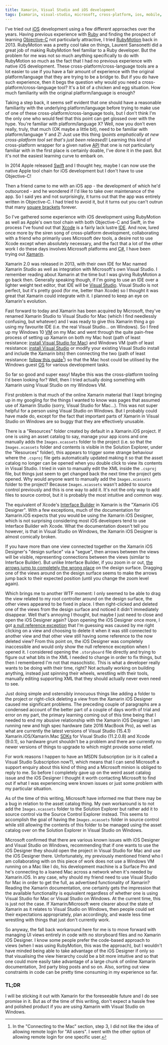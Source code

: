 ```yaml
---
title: Xamarin, Visual Studio and iOS development
tags: [xamarin, visual-studio, microsoft, cross-platform, ios, mobile, ruby, c#, swift, objective-c, fail]
---
```

I've tried out [iOS](https://en.wikipedia.org/wiki/IOS) development using a few different approaches over the years. Having previous experience with [Ruby](https://en.wikipedia.org/wiki/Ruby_(programming_language)) and finding the prospect of learning [Objective-C](https://en.wikipedia.org/wiki/Objective-C) not particularly attractive, I tried [RubyMotion](https://en.wikipedia.org/wiki/RubyMotion) back in 2013. RubyMotion was a pretty cool take on things, Laurent Sansonetti did a great job of making RubyMotion feel familiar to a Ruby developer. But the problem for me was not so much anything specifically to do with RubyMotion so much as the fact that I had no previous experience with native iOS development. These cross-platform/cross-language tools are a lot easier to use if you have a fair amount of experience with the original platform/language that they are trying to be a bridge to. But if you do have such experience, then it begs the question why would you need a cross-platform/cross-language tool? It's a bit of a chicken and egg situation. How much familiarity with the original platform/language is enough?<!--more-->

Taking a step back, it seems self evident that one should have a reasonable familiarity with the underlying platform/language before trying to make use of one of these cross-platform/cross-language tools, but I don't think I'm the only one who would feel that this point can get glossed over with the hype. You're familiar with platform/language X? Well, now you don't even really, truly, that much (OK maybe a little bit), need to be familiar with platform/language Y and Z! Just use this thing (*points emphatically at new cross-platform tool set that's just been released*)! Learning this kind of cross-platform wrapper for a given native [API](https://en.wikipedia.org/wiki/Application_programming_interface) that one is not particularly familiar with in the first place is certainly doable, I've done it in the past. But it's not the easiest learning curve to embark on.

In 2014 Apple released [Swift](https://en.wikipedia.org/wiki/Swift_(programming_language)) and I thought hey, maybe I can now use the native Apple tool chain for iOS development but I don't have to use Objective-C!

Then a friend came to me with an iOS app - the development of which he'd outsourced - and he wondered if I'd like to take over maintenance of the app. So I said yes and not surprisingly, it turns out that the app was entirely written in Objective-C. I had tried to avoid it, but it turns out you can't outrun that many [square brackets](http://s2.quickmeme.com/img/f4/f4bd8c19248119de7851d756370c063a0cb51fc0582f2d23106afbdcdfd04cc6.jpg) forever.

So I've gathered some experience with iOS development using RubyMotion as well as Apple's own tool chain with both Objective-C and Swift, in the process I've found out that [Xcode](https://en.wikipedia.org/wiki/Xcode) is a fairly lack lustre [IDE](https://en.wikipedia.org/wiki/Integrated_development_environment). And now, lured once more by the siren song of cross-platform development, collaborating with a friend who primarily uses Microsoft dev tools, a desire not to use Xcode except when absolutely necessary, and the fact that a lot of the other work I do these days involves Microsoft platforms and [C#](https://en.wikipedia.org/wiki/C_Sharp_(programming_language)), I have been trying out [Xamarin](https://en.wikipedia.org/wiki/Xamarin).

Xamarin 2.0 was released in 2013, with their own IDE for Mac named Xamarin Studio as well as integration with Microsoft's own Visual Studio. I remember reading about Xamarin at the time but I was giving RubyMotion a go back then. Generally speaking though, if I'm going to use an IDE over a lighter weight text editor, that IDE will be [Visual Studio](https://en.wikipedia.org/wiki/Microsoft_Visual_Studio). Visual Studio is not perfect, but it's pretty good (for me, better than Xcode) so I thought it was great that Xamarin could integrate with it. I planned to keep an eye on Xamarin's evolution.

Fast forward to today and Xamarin has been acquired by Microsoft, they've renamed Xamarin Studio to Visual Studio for Mac (which I find needlessly confusing, but whatever) and I was ready to give this Xamarin thing a go using my favourite IDE (i.e. the real Visual Studio... on Windows). So I fired up my Windows 10 [VM](https://en.wikipedia.org/wiki/Virtual_machine) on my Mac and went through the quite pain-free process of setting up Xamarin on both my Mac host (path of least resistance: [install Visual Studio for Mac](https://docs.microsoft.com/en-us/visualstudio/mac/installation)) and Windows VM (path of least resistance: [install Visual Studio](https://docs.microsoft.com/en-us/visualstudio/install/install-visual-studio) or modify your existing Visual Studio install and include the Xamarin bits) then connecting the two (path of least resistance: [follow this guide](https://developer.xamarin.com/guides/ios/getting_started/installation/windows/connecting-to-mac/)[^1]) so that the Mac host could be utilised by the Windows guest [OS](https://en.wikipedia.org/wiki/Operating_system) for various development tasks.

So far so good and super easy! Maybe this was the cross-platform tooling I'd been looking for? Well, then I tried actually doing something with Xamarin using Visual Studio on my Windows VM.

First problem is that much of the online Xamarin material that I kept bringing up in my googling for the things I wanted to know was pages that assumed use of Xamarin Studio (sorry, Visual Studio for Mac...). This was not super helpful for a person using Visual Studio on Windows. But I probably could have made do, except for the fact that important parts of Xamarin in Visual Studio on Windows are so buggy that they are effectively unusable.

There is a "Resources" folder created by default in a Xamarin.iOS project. If one is using an asset catalog to say, manage your app icons and one manually adds the `Images.xcassets` folder to the project (i.e. so that the `Images.xcassets` folder and contents is visible in the Solution Explorer, under the "Resources" folder), this appears to trigger some strange behaviour where the `.csproj` file gets automatically updated making it so that the asset catalog no longer can be opened when you double click to view its contents in Visual Studio. I tried in vain to manually edit the XML inside the `.csproj` file, but things just seem to get changed back the next time the project gets opened. Why would anyone want to manually add the `Images.xcassets` folder to the project? Because `Images.xcassets` wasn't added to source control previously and this is one way to add it. It's not the only way to add files to source control, but it is probably the most intuitive and common way.

The equivalent of Xcode's [Interface Builder](https://en.wikipedia.org/wiki/Interface_Builder) in Xamarin is the "Xamarin iOS Designer". With a few exceptions, much of the documentation for Xamarin.iOS expects that you would be using the Xamarin iOS Designer, which is not surprising considering most iOS developers tend to use Interface Builder wih Xcode. What the documentation doesn't tell you however, is that in Visual Studio on Windows, the Xamarin iOS Designer is almost comically broken.

If you have more than one view connected together on the Xamarin iOS Designer's "design surface" via a "segue", then arrows between the views will be visible, representing connections between the views (similar to Interface Builder). But unlike Interface Builder, if you zoom in or out, [the arrows jump to completely the wrong place](/images/content/xamarin-ios-designer-arrows.png) on the design surface. Dragging one of the views around on the design surface seems to make the arrows jump back to their expected position (until you change the zoom level again).

Which brings me to another WTF moment: I only seemed to be able to drag the view related to my root controller around on the design surface, the other views appeared to be fixed in place. I then right-clicked and deleted one of the views from the design surface and noticed it didn't immediately disappear. Well that's annoying I thought, but maybe I just need to close and open the iOS Designer again? Upon opening the iOS Designer once more, I got [a null reference exception](/images/content/xamarin-ios-designer-null-reference.png) that I'm guessing was caused by me right clicking on a view and choosing to delete it when it was still connected to another view and that other view still having some reference to the now deleted view? From this point on, the iOS Designer was completely inaccessible and would only show the null reference exception when I opened it. I considered opening the `.storyboard` file directly and trying to figure out what bits in the XML I needed to change in order to fix things, but then I remembered I'm not that masochistic. This is what a developer really wants to be doing with their time, right? Not actually working on building anything, instead just spinning their wheels, wrestling with their tools, manually editing supporting XML that they should actually never even need to see.

Just doing simple and ostensibly innocuous things like adding a folder to the project or right-click deleting a view from the Xamarin iOS Designer caused me significant problems. The preceding couple of paragraphs are a condensed account of the better part of a couple of days worth of trial and error on my part, the primary learning coming out of this time being that I needed to end my abusive relationship with the Xamarin iOS Designer. I am running new and high spec hardware (late 2016 MacBook Pro), as well as what are currently the latest versions of Visual Studio (15.4.1) Xamarin.iOS/Xamarin.Mac [SDKs](https://en.wikipedia.org/wiki/Software_development_kit) for Visual Studio (11.2.0.8) and Xcode (9.0.1), so hardware grunt shouldn't be a problem and there are currently no newer versions of things to upgrade to which might provide some relief.

For work reasons I happen to have an MSDN Subscription (or is it called a Visual Studio Subscription now?), which means that I can send Microsoft a support enquiry about this kind of thing and a Microsoft minion is obliged to reply to me. So before I completely gave up on the weird asset catalog issue and the iOS Designer I thought it worth contacting Microsoft to find out if what I was experiencing were known issues or just some problem with my particular situation.

As of the time of this writing, Microsoft have informed me that there may be a bug in relation to the asset catalog thing. My own workaround is to not add the `Images.xcassets` folder to the Solution Explorer but rather add it to source control via the Source Control Explorer instead.  This seems to accomplish the goal of having the `Images.xcassets` folder in source control while still allowing the contents of this folder to be managed using the asset catalog over on the Solution Explorer in Visual Studio on Windows.

Microsoft confirmed that there are various known issues with iOS Designer and Visual Studio on Windows, recommending that if one wants to use the iOS Designer they should open the project in Visual Studio for Mac and use the iOS Designer there. Unfortunately, my previously mentioned friend who I am collaborating with on this piece of work does not use a Windows VM running on a Mac like I do, his development machine is a Surface Pro and he's connecting to a loaned Mac across a network when it's needed by Xamarin.iOS. In any case, why should my friend need to use Visual Studio for Mac in order to get the full, as advertised functionality of Xamarin? Reading the Xamarin documentation, one certainly gets the impression that the available functionality is equivalent regardless of whether one is using Visual Studio for Mac or Visual Studio on Windows. At the current time, this is just not the case. If Xamarin/Microsoft were clearer about the state of Xamarin as it relates to Visual Studio on Windows, then people could set their expectations appropriately, plan accordingly, and waste less time wrestling with things that just don't currently work.

So anyway, the fall back workaround here for me is to move forward with managing UI views entirely in code with no storyboard files and no Xamarin iOS Designer. I know some people prefer the code-based approach to views (when I was using RubyMotion, this was the approach), but I wouldn't have minded being able to take advantage of the iOS Designer if only so that visualising the view hierarchy could be a bit more intuitive and so that one could more easily take advantage of a large chunk of online Xamarin documentation, 3rd party blog posts and so on. Also, sorting out view constraints in code can be pretty time consuming in my experience so far.

### TL;DR

I will be sticking it out with Xamarin for the foreseeable future and I do see promise in it. But as of the time of this writing, don't expect a hassle free and polished product if you are using Xamarin with Visual Studio on Windows.

[^1]: In the "Connecting to the Mac" section, step 3, I did not like the idea of allowing remote login for "All users". I went with the other option of allowing remote login for one specific user.
